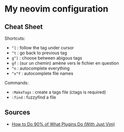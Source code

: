 My neovim configuration
=======================

Cheat Sheet
-----------

Shortcuts:

-	`^]` : follow the tag under cursor
-	`^t` : go back to previous tag
-	`g^]` : choose between abigous tags
-	`gf` : (sur un chemin) amène vers le fichier en question
-	`^n` : autocomplete everything
-	`^x^f` : autocomplete file names

Commands:

-	`:MakeTags` : create a tags file (ctags is required)
-	`:find` : fuzzyfind a file

Sources
-------

-	[How to Do 90% of What Plugins Do (With Just Vim)](https://www.youtube.com/watch?v=XA2WjJbmmoM)
